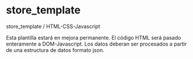 # store_template
store_template / HTML-CSS-Javascript

Esta plantilla estará en mejora permanente.
El código HTML será pasado enteramente a DOM-Javascript.
Los datos deberan ser procesados a partir de una estructura de datos formato json.
